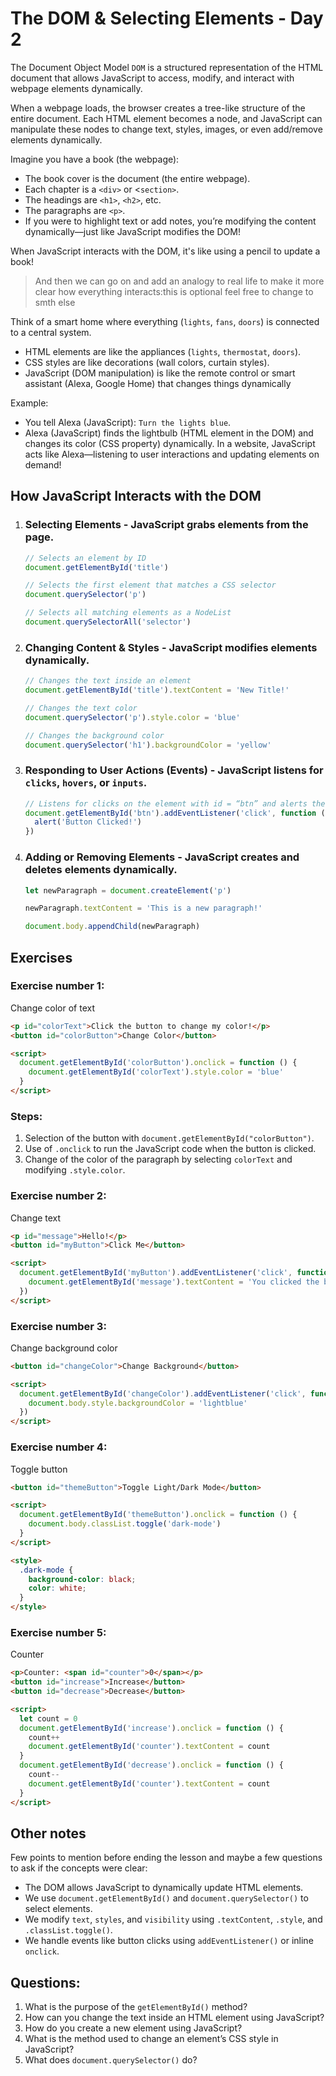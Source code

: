 # The DOM & Selecting Elements - Day 2

The Document Object Model `DOM` is a structured representation of the HTML document that allows JavaScript to access, modify, and interact with webpage elements dynamically.

When a webpage loads, the browser creates a tree-like structure of the entire document. Each HTML element becomes a node, and JavaScript can manipulate these nodes to change text, styles, images, or even add/remove elements dynamically.

Imagine you have a book (the webpage):

- The book cover is the document (the entire webpage).
- Each chapter is a `<div>` or <`section>`.
- The headings are `<h1>`, `<h2>`, etc.
- The paragraphs are `<p>`.
- If you were to highlight text or add notes, you’re modifying the content dynamically—just like JavaScript modifies the DOM!

When JavaScript interacts with the DOM, it's like using a pencil to update a book!

> And then we can go on and add an analogy to real life to make it more clear how everything interacts:this is optional feel free to change to smth else

Think of a smart home where everything (`lights`, `fans`, `doors`) is connected to a central system.

- HTML elements are like the appliances (`lights`, `thermostat`, `doors`).
- CSS styles are like decorations (wall colors, curtain styles).
- JavaScript (DOM manipulation) is like the remote control or smart assistant (Alexa, Google Home) that changes things dynamically

Example:

- You tell Alexa (JavaScript): `Turn the lights blue`.
- Alexa (JavaScript) finds the lightbulb (HTML element in the DOM) and changes its color (CSS property) dynamically.
  In a website, JavaScript acts like Alexa—listening to user interactions and updating elements on demand!

## How JavaScript Interacts with the DOM

1. ### Selecting Elements - JavaScript grabs elements from the page.

   ```js
   // Selects an element by ID
   document.getElementById('title')
   ```

   ```js
   // Selects the first element that matches a CSS selector
   document.querySelector('p')
   ```

   ```js
   // Selects all matching elements as a NodeList
   document.querySelectorAll('selector')
   ```

2. ### Changing Content & Styles - JavaScript modifies elements dynamically.

   ```js
   // Changes the text inside an element
   document.getElementById('title').textContent = 'New Title!'
   ```

   ```js
   // Changes the text color
   document.querySelector('p').style.color = 'blue'
   ```

   ```js
   // Changes the background color
   document.querySelector('h1').backgroundColor = 'yellow'
   ```

3. ### Responding to User Actions (Events) - JavaScript listens for `clicks`, `hovers`, or `inputs`.

   ```js
   // Listens for clicks on the element with id = “btn” and alerts the user by saying: “Button Clicked”
   document.getElementById('btn').addEventListener('click', function () {
     alert('Button Clicked!')
   })
   ```

4. ### Adding or Removing Elements - JavaScript creates and deletes elements dynamically.

   ```js
   let newParagraph = document.createElement('p')

   newParagraph.textContent = 'This is a new paragraph!'

   document.body.appendChild(newParagraph)
   ```

## Exercises

### Exercise number 1:

Change color of text

```html
<p id="colorText">Click the button to change my color!</p>
<button id="colorButton">Change Color</button>

<script>
  document.getElementById('colorButton').onclick = function () {
    document.getElementById('colorText').style.color = 'blue'
  }
</script>
```

### Steps:

1. Selection of the button with `document.getElementById("colorButton")`.
2. Use of `.onclick` to run the JavaScript code when the button is clicked.
3. Change of the color of the paragraph by selecting `colorText` and modifying `.style.color`.

### Exercise number 2:

Change text

```html
<p id="message">Hello!</p>
<button id="myButton">Click Me</button>

<script>
  document.getElementById('myButton').addEventListener('click', function () {
    document.getElementById('message').textContent = 'You clicked the button!'
  })
</script>
```

### Exercise number 3:

Change background color

```html
<button id="changeColor">Change Background</button>

<script>
  document.getElementById('changeColor').addEventListener('click', function () {
    document.body.style.backgroundColor = 'lightblue'
  })
</script>
```

### Exercise number 4:

Toggle button

```html
<button id="themeButton">Toggle Light/Dark Mode</button>

<script>
  document.getElementById('themeButton').onclick = function () {
    document.body.classList.toggle('dark-mode')
  }
</script>

<style>
  .dark-mode {
    background-color: black;
    color: white;
  }
</style>
```

### Exercise number 5:

Counter

```html
<p>Counter: <span id="counter">0</span></p>
<button id="increase">Increase</button>
<button id="decrease">Decrease</button>

<script>
  let count = 0
  document.getElementById('increase').onclick = function () {
    count++
    document.getElementById('counter').textContent = count
  }
  document.getElementById('decrease').onclick = function () {
    count--
    document.getElementById('counter').textContent = count
  }
</script>
```

## Other notes

Few points to mention before ending the lesson and maybe a few questions to ask if the concepts were clear:

- The DOM allows JavaScript to dynamically update
  HTML elements.
- We use `document.getElementById()` and `document.querySelector()` to select elements.
- We modify `text`, `styles`, and `visibility` using `.textContent`, `.style`, and `.classList.toggle()`.
- We handle events like button clicks using `addEventListener()` or inline `onclick`.

## Questions:

1. What is the purpose of the `getElementById()` method?
2. How can you change the text inside an HTML element using JavaScript?
3. How do you create a new element using JavaScript?
4. What is the method used to change an element’s CSS style in JavaScript?
5. What does `document.querySelector()` do?
